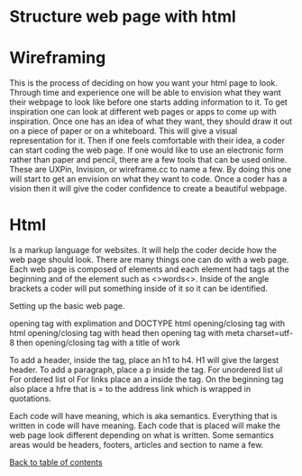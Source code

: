# Structure web page with html

# Wireframing 

This is the process of deciding on how you want your html page to look. Through time and experience one will be able to envision what they want their webpage to look like before one starts adding information to it. To get inspiration one can look at different web pages or apps to come up with inspiration. Once one has an idea of what they want, they should draw it out on a piece of paper or on a whiteboard. This will give a visual representation for it. Then if one feels comfortable with their idea, a coder can start coding the web page. If one would like to use an electronic form rather than paper and pencil, there are a few tools that can be used online. These are UXPin, Invision, or wireframe.cc to name a few. By doing this one will start to get an envision on what they want to code. Once a coder has a vision then it will give the coder confidence to create a beautiful webpage. 

# Html

Is a markup language for websites. It will help the coder decide how the web page should look. There are many things one can do with a web page. Each web page is composed of elements and each element had tags at the beginning and of the element such as <>words<>. Inside of the angle brackets a coder will put something inside of it so it can be identified.

Setting up the basic web page.

opening tag with explimation and DOCTYPE html
opening/closing tag with html
opening/closing tag with head
then opening tag with meta charset=utf-8
then opening/closing tag with a title of work


To add a header, inside the tag, place an h1 to h4. H1 will give the largest header.
To add a paragraph, place a p inside the tag.
For unordered list ul
For ordered list ol
For links place an a inside the tag. On the beginning tag also place a hfre that is = to the address link which is wrapped in quotations.

Each code will have meaning, which is aka semantics. Everything that is written in code will have meaning. Each code that is placed will make the web page look different depending on what is written. Some semantics areas would be headers, footers, articles and section to name a few. 

[Back to table of contents](README.md)